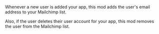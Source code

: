 Whenever a new user is added your app, this mod adds the user's email address to your Mailchimp list.

Also, if the user deletes their user account for your app, this mod removes the user from the Mailchimp list.
